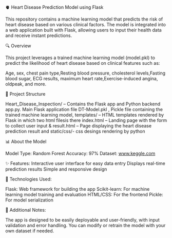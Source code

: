 🫀 Heart Disease Prediction Model using Flask

This repository contains a machine learning model that predicts the risk of heart disease based on various clinical factors. The model is integrated into a web application built with Flask, allowing users to input their health data and receive instant predictions.

🔍 Overview

This project leverages a trained machine learning model (model.pkl) to predict the likelihood of heart disease based on clinical features such as:

Age, sex, chest pain type,Resting blood pressure, cholesterol levels,Fasting blood sugar, ECG results, maximum heart rate,Exercise-induced angina, oldpeak, and more.

📂 Project Structure

Heart_Disease_Inspection/ – Contains the Flask app and Python backend app.py. Main Flask application file DT-Model.pkl , Pickle file containing the trained machine learning model, templates/ – HTML templates rendered by Flask in which two html filesis there index.html – Landing page with the form to collect user input & result.html – Page displaying the heart disease prediction result and static/css/- css desings rendering by python

📊 About the Model

Model Type: Random Forest Accuracy: 97% Dataset: www.keggle.com

✨ Features: Interactive user interface for easy data entry Displays real-time prediction results Simple and responsive design

🔧 Technologies Used:

Flask: Web framework for building the app Scikit-learn: For machine learning model training and evaluation HTML/CSS: For the frontend Pickle: For model serialization

📁 Additional Notes:

The app is designed to be easily deployable and user-friendly, with input validation and error handling. You can modify or retrain the model with your own dataset if needed.

